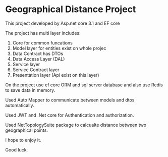 # Geographical Distance Project

This project developed by Asp.net core 3.1 and EF core

The project has multi layer includes: 
1. Core for common funcations
2. Model layer for entities exist on whole projec
3. Data Contract has DTOs 
4. Data Access Layer (DAL)
5. Service layer
6. Service Contract layer
7. Presentation layer (Api exist on this layer)

On the project use ef core ORM and sql server database and also use Redis to save data in memory.

Used Auto Mapper to communicate between models and dtos automatically.

Used JWT and .Net core for Authentication and authorization.

Used NetTopologySuite package to calcualte distance between two geographical points.

I hope to enjoy it.

Good luck.
